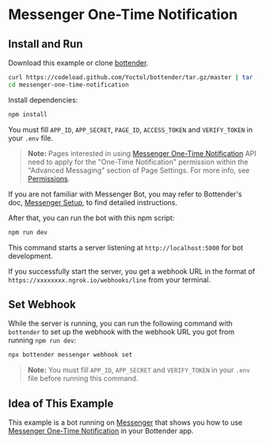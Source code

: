 # Messenger One-Time Notification

## Install and Run

Download this example or clone [bottender](https://github.com/Yoctol/bottender).

```sh
curl https://codeload.github.com/Yoctol/bottender/tar.gz/master | tar -xz --strip=2 bottender-master/examples/messenger-one-time-notification
cd messenger-one-time-notification
```

Install dependencies:

```sh
npm install
```

You must fill `APP_ID`, `APP_SECRET`, `PAGE_ID`, `ACCESS_TOKEN` and `VERIFY_TOKEN` in your `.env` file.

> **Note:** Pages interested in using [Messenger One-Time Notification](https://developers.facebook.com/docs/messenger-platform/send-messages/one-time-notification/) API need to apply for the "One-Time Notification" permission within the "Advanced Messaging" section of Page Settings. For more info, see [Permissions](https://developers.facebook.com/docs/messenger-platform/send-messages/one-time-notification#permissions).

If you are not familiar with Messenger Bot, you may refer to Bottender's doc, [Messenger Setup](https://bottender.js.org/docs/channel-messenger-setup), to find detailed instructions.

After that, you can run the bot with this npm script:

```sh
npm run dev
```

This command starts a server listening at `http://localhost:5000` for bot development.

If you successfully start the server, you get a webhook URL in the format of `https://xxxxxxxx.ngrok.io/webhooks/line` from your terminal.

## Set Webhook

While the server is running, you can run the following command with `bottender` to set up the webhook with the webhook URL you got from running `npm run dev`:

```sh
npx bottender messenger webhook set
```

> **Note:** You must fill `APP_ID`, `APP_SECRET` and `VERIFY_TOKEN` in your `.env` file before running this command.

## Idea of This Example

This example is a bot running on [Messenger](https://www.messenger.com/) that shows you how to use [Messenger One-Time Notification](https://developers.facebook.com/docs/messenger-platform/send-messages/one-time-notification/) in your Bottender app.
